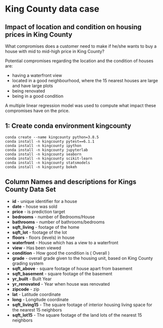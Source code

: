 # King County data case

## Impact of location and condition on housing prices in King County

What compromises does a customer need to make if he/she wants to buy a house with mid to mid-high price in King County?

Potential compromises regarding the location and the condition of houses are:
 * having a waterfront view
 * located in a good neighbourhood, where the 15 nearest houses are large and have large plots
 * being renovated
 * being in a good condition

A multiple linear regression model was used to compute what impact these compromises have on the price.

## 1: Create conda environment kingcounty
```
conda create --name kingcounty python=3.8.5
conda install -n kingcounty pytest==6.1.1
conda install -n kingcounty ipython
conda install -n kingcounty jupyterlab
conda install -n kingcounty seaborn
conda install -n kingcounty scikit-learn
conda install -n kingcounty statsmodels
conda install -n kingcounty bokeh
```

## Column Names and descriptions for Kings County Data Set
* **id** - unique identifier for a house
* **date** - house was sold
* **price** -  is prediction target
* **bedrooms** -  number of Bedrooms/House
* **bathrooms** -  number of bathrooms/bedrooms
* **sqft_living** -  footage of the home
* **sqft_lot** -  footage of the lot
* **floors** -  floors (levels) in house
* **waterfront** - House which has a view to a waterfront
* **view** - Has been viewed
* **condition** - How good the condition is ( Overall )
* **grade** - overall grade given to the housing unit, based on King County grading system
* **sqft_above** - square footage of house apart from basement
* **sqft_basement** - square footage of the basement
* **yr_built** - Built Year
* **yr_renovated** - Year when house was renovated
* **zipcode** - zip
* **lat** - Latitude coordinate
* **long** - Longitude coordinate
* **sqft_living15** - The square footage of interior housing living space for the nearest 15 neighbors
* **sqft_lot15** - The square footage of the land lots of the nearest 15 neighbors
